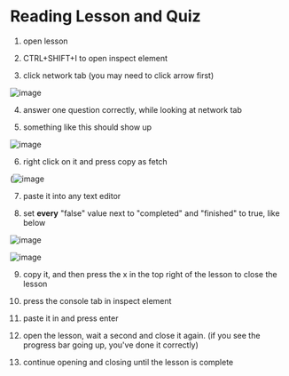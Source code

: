 # Reading Lesson and Quiz

1. open lesson

2. CTRL+SHIFT+I to open inspect element

3. click network tab (you may need to click arrow first)

![image](https://cdn.discordapp.com/attachments/651943340245516292/914032951849779220/unknown.png)

4. answer one question correctly, while looking at network tab

5. something like this should show up

![image](https://cdn.discordapp.com/attachments/651943340245516292/914051455319674901/unknown.png)

6. right click on it and press copy as fetch

(![image](https://cdn.discordapp.com/attachments/651943340245516292/914031560972464158/unknown.png)

7. paste it into any text editor

8. set **every** "false" value next to "completed" and "finished" to true, like below

![image](https://user-images.githubusercontent.com/66990287/143671172-060f8f8f-f9ec-493b-8983-03139b1de0ca.png)

![image](https://user-images.githubusercontent.com/66990287/143671724-2e766aa5-aeab-4f44-bb12-f69e70be1823.png)

9. copy it, and then press the x in the top right of the lesson to close the lesson

10. press the console tab in inspect element

11. paste it in and press enter

12. open the lesson, wait a second and close it again. (if you see the progress bar going up, you've done it correctly)

13. continue opening and closing until the lesson is complete